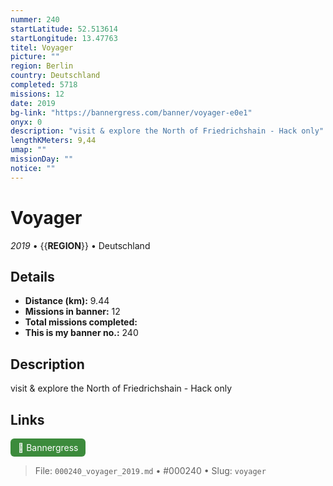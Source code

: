 ```yaml
---
nummer: 240
startLatitude: 52.513614
startLongitude: 13.47763
titel: Voyager
picture: ""
region: Berlin
country: Deutschland
completed: 5718
missions: 12
date: 2019
bg-link: "https://bannergress.com/banner/voyager-e0e1"
onyx: 0
description: "visit & explore the North of Friedrichshain - Hack only"
lengthKMeters: 9,44
umap: ""
missionDay: ""
notice: ""
---
```

# Voyager

*2019* • {{__REGION__}} • Deutschland





## Details
- **Distance (km):** 9.44
- **Missions in banner:** 12
- **Total missions completed:** 
- **This is my banner no.:** 240



## Description
visit & explore the North of Friedrichshain - Hack only



## Links
<a href="https://bannergress.com/banner/voyager-e0e1" target="_blank" style="display:inline-block;margin-right:8px;padding:6px 12px;background:#3c8b3c;color:#fff;text-decoration:none;border-radius:6px;">🔗 Bannergress</a>



> File: `000240_voyager_2019.md` • #000240 • Slug: `voyager`
